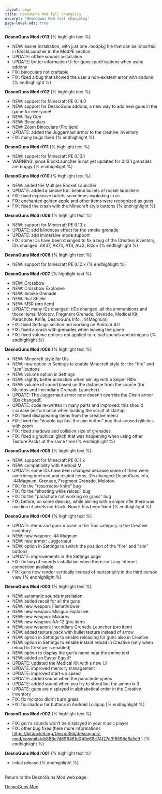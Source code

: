 ```yaml
---
layout: page
title: DesnoGuns Mod full changelog
excerpt: "DesnoGuns Mod full changelog"
page-level-ads: true
---
```



**DesnoGuns Mod r013**
{% highlight text %}
- NEW: easier installation, with just one .modpkg file that can be imported in BlockLauncher in the ModPE section
- UPDATE: offline sounds installation
- UPDATE: better information UI for guns specifications when using addons
- FIX: binoculars not craftable
- FIX: fixed a bug that showed the user a non-existent error with addons
{% endhighlight %}

**DesnoGuns Mod r012**
{% highlight text %}
- NEW: support for Minecraft PE 0.14.0
- NEW: support for DesnoGuns addons, a new way to add new guns in the game for everyone!
- NEW: Ray Gun
- NEW: Binoculars
- NEW: Zoom Binoculars (Pro item)
- UPDATE: added the Juggernaut armor to the creative inventory
- FIX: many bugs fixed
{% endhighlight %}

**DesnoGuns Mod r011**
{% highlight text %}
- NEW: support for Minecraft PE 0.13.1
- WARNING: since BlockLauncher is not yet updated for 0.13.1 grenades are buggy
{% endhighlight %}

**DesnoGuns Mod r010**
{% highlight text %}
- NEW: added the Multiple Rocket Launcher
- UPDATE: added a smoke trail behind bullets of rocket launchers
- FIX: fixed explosive bullets sometimes exploding in air
- FIX: enchanted golden apple and other items were recognized as guns
- FIX: fixed the crash with the Minecraft style buttons
{% endhighlight %}

**DesnoGuns Mod r009**
{% highlight text %}
- NEW: support for Minecraft PE 0.13.x
- UPDATE: add blindness effect for the smoke grenade
- UPDATE: add immersive mode support
- FIX: some IDs have been changed to fix a bug of the Creative inventory, IDs changed: AK47, AK74, AT4, AUG, Bizon
{% endhighlight %}

**DesnoGuns Mod r008**
{% highlight text %}
- NEW: support for Minecraft PE 0.12.x
{% endhighlight %}

**DesnoGuns Mod r007**
{% highlight text %}
- NEW: Crossbow
- NEW: Crossbow Explosive
- NEW: Smoke Grenade
- NEW: Riot Shield
- NEW: MSR (pro item)
- UPDATE: many IDs changed! (IDs changed: all the ammunitions and these items: Molotov, Fragment Grenade, Grenade, Medical Kit, Parachute, Knife, DesnoGuns Info, .44Magnum)
- FIX: fixed Settings section not working on Android 4.0
- FIX: fixed a crash with grenades when leaving the game
- FIX: fixed volume options not applied to reload sounds and miniguns
{% endhighlight %}

**DesnoGuns Mod r006**
{% highlight text %}
- NEW: Minecraft style for UIs
- NEW: new option in Settings to enable Minecraft style for the "fire" and "aim" buttons
- NEW: volume option in Settings
- NEW: slightly better animation when aiming with a Sniper Rifle
- NEW: volume of sound based on the distance from the source (for Molotov and Incendiary Grenade Launcher)
- UPDATE: The Juggernaut armor now doesn't override the Chain armor (IDs changed!)
- UPDATE: code re-written in many parts and improved: this should increase performance when loading the script at startup
- FIX: fixed disappearing items from the creative menu
- FIX: fixed the "double tap fast the aim button" bug that caused glitches with zoom
- FIX: fixed shadows and collision size of grenades
- FIX: fixed a graphical glitch that was happening when using other Texture Packs at the same time
{% endhighlight %}

**DesnoGuns Mod r005**
{% highlight text %}
- NEW: support for Minecraft PE 0.11.x
- NEW: compatibility with Android M
- UPDATE: some IDs have been changed because some of them were overriding beetroot and related items, IDs changed: DesnoGuns Info, .44Magnum, Grenade, Fragment Grenade, Molotov.
- FIX: fix the "resurrector knife" bug
- FIX: fix the "shooting while reload" bug
- FIX: fix the "parachute not working on grass" bug
- FIX: before, on some devices, while aiming with a sniper rifle there was one line of pixels not black. Now it has been fixed
{% endhighlight %}

**DesnoGuns Mod r004**
{% highlight text %}
- UPDATE: items and guns moved in the Tool category in the Creative inventory
- NEW: new weapon: .44 Magnum
- NEW: new armor: Juggernaut
- NEW: option in Settings to switch the position of the "fire" and "aim" buttons
- UPDATE: improvements in the Settings page
- FIX: fix bug of sounds installation when there isn't any Internet connection available
- FIX: guns now render vertically instead of horizontally in the third person view
{% endhighlight %}

**DesnoGuns Mod r003**
{% highlight text %}
- NEW: automatic sounds installation
- NEW: added recoil for all the guns
- NEW: new weapon: Flamethrower
- NEW: new weapon: Minigun Explosive
- NEW: new weapon: Makarov
- NEW: new weapon: AA-12 (pro item)
- NEW: new weapon: Incendiary Grenade Launcher (pro item)
- NEW: added texture pack with bullet texture instead of arrow
- NEW: option in Settings to enable reloading for guns also in Creative
- NEW: option in Settings to enable instant reload in Creative (only when reload in Creative is enabled)
- NEW: option to display the gun's name near the ammo text
- NEW: added an Easter Egg :P
- UPDATE: updated the Medical Kit with a new UI
- UPDATE: improved memory management
- UPDATE: improved start-up speed
- UPDATE: added sound when the parachute opens
- UPDATE: added sound when you try to shoot but the ammo is 0
- UPDATE: guns are displayed in alphabetical order in the Creative inventory
- FIX: fix molotov didn't burn grass
- FIX: fix shadow for buttons in Android Lollipop
{% endhighlight %}

**DesnoGuns Mod r002**
{% highlight text %}
- FIX: gun's sounds won't be displayed in your music player
- FIX: other bug fixes (here more informations https://bitbucket.org/Desno365/desnoguns-mod/commits/de888e7d698451d049e66c74f27e3f8598c6a5c9 )
{% endhighlight %}

**DesnoGuns Mod r001**
{% highlight text %}
- Initial release
{% endhighlight %}


<br>Return to the DesnoGuns Mod web page:

<div markdown="0"><a href="{{ site.url }}/minecraft/desnoguns-mod/#changelog" class="btn">DesnoGuns Mod</a></div>

